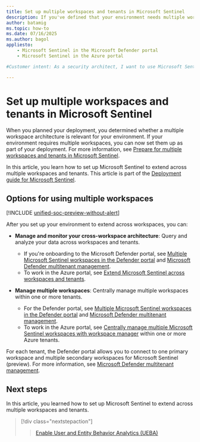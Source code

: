 ```yaml
---
title: Set up multiple workspaces and tenants in Microsoft Sentinel
description: If you've defined that your environment needs multiple workspaces, you now set up your multiple workspace architecture in Microsoft Sentinel.
author: batamig
ms.topic: how-to
ms.date: 07/16/2025
ms.author: bagol
appliesto:
    - Microsoft Sentinel in the Microsoft Defender portal
    - Microsoft Sentinel in the Azure portal

#Customer intent: As a security architect, I want to use Microsoft Sentinel across multiple workspaces so that I can efficiently monitor and analyze security data across my entire organization.

---
```


# Set up multiple workspaces and tenants in Microsoft Sentinel

When you planned your deployment, you determined whether a multiple workspace architecture is relevant for your environment. If your environment requires multiple workspaces, you can now set them up as part of your deployment. For more information, see [Prepare for multiple workspaces and tenants in Microsoft Sentinel](prepare-multiple-workspaces.md).

In this article, you learn how to set up Microsoft Sentinel to extend across multiple workspaces and tenants. This article is part of the [Deployment guide for Microsoft Sentinel](deploy-overview.md).

## Options for using multiple workspaces

[!INCLUDE [unified-soc-preview-without-alert](includes/unified-soc-preview-without-alert.md)]

After you set up your environment to extend across workspaces, you can:

- **Manage and monitor your cross-workspace architecture**: Query and analyze your data across workspaces and tenants.

  - If you're onboarding to the Microsoft Defender portal, see [Multiple Microsoft Sentinel workspaces in the Defender portal](workspaces-defender-portal.md) and [Microsoft Defender multitenant management](/defender-xdr/mto-overview).
  - To work in the Azure portal, see [Extend Microsoft Sentinel across workspaces and tenants](extend-sentinel-across-workspaces-tenants.md).

- **Manage multiple workspaces**:  Centrally manage multiple workspaces within one or more tenants.

  - For the Defender portal, see [Multiple Microsoft Sentinel workspaces in the Defender portal](workspaces-defender-portal.md) and [Microsoft Defender multitenant management](/defender-xdr/mto-overview).
  - To work in the Azure portal, see [Centrally manage multiple Microsoft Sentinel workspaces with workspace manager](workspace-manager.md)  within one or more Azure tenants.

For each tenant, the Defender portal allows you to connect to one primary workspace and multiple secondary workspaces for Microsoft Sentinel (preview). For more information, see [Microsoft Defender multitenant management](/defender-xdr/mto-overview).

## Next steps

In this article, you learned how to set up Microsoft Sentinel to extend across multiple workspaces and tenants.

> [!div class="nextstepaction"]
>>[Enable User and Entity Behavior Analytics (UEBA)](enable-entity-behavior-analytics.md)
